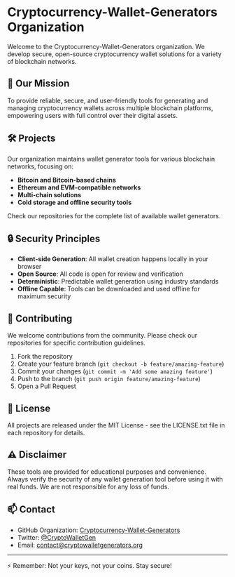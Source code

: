 # Cryptocurrency-Wallet-Generators Organization

Welcome to the Cryptocurrency-Wallet-Generators organization. We develop secure, open-source cryptocurrency wallet solutions for a variety of blockchain networks.

## 🔑 Our Mission

To provide reliable, secure, and user-friendly tools for generating and managing cryptocurrency wallets across multiple blockchain platforms, empowering users with full control over their digital assets.

## 🛠️ Projects

Our organization maintains wallet generator tools for various blockchain networks, focusing on:

- **Bitcoin and Bitcoin-based chains**
- **Ethereum and EVM-compatible networks**
- **Multi-chain solutions**
- **Cold storage and offline security tools**

Check our repositories for the complete list of available wallet generators.

## 🔒 Security Principles

- **Client-side Generation**: All wallet creation happens locally in your browser
- **Open Source**: All code is open for review and verification
- **Deterministic**: Predictable wallet generation using industry standards
- **Offline Capable**: Tools can be downloaded and used offline for maximum security

## 🤝 Contributing

We welcome contributions from the community. Please check our repositories for specific contribution guidelines.

1. Fork the repository
2. Create your feature branch (`git checkout -b feature/amazing-feature`)
3. Commit your changes (`git commit -m 'Add some amazing feature'`)
4. Push to the branch (`git push origin feature/amazing-feature`)
5. Open a Pull Request

## 📜 License

All projects are released under the MIT License - see the LICENSE.txt file in each repository for details.

## ⚠️ Disclaimer

These tools are provided for educational purposes and convenience. Always verify the security of any wallet generation tool before using it with real funds. We are not responsible for any loss of funds.

## 📫 Contact

- GitHub Organization: [Cryptocurrency-Wallet-Generators](https://github.com/Cryptocurrency-Wallet-Generators)
- Twitter: [@CryptoWalletGen](https://twitter.com/CryptoWalletGen)
- Email: contact@cryptowalletgenerators.org

---

⚡ Remember: Not your keys, not your coins. Stay secure!

